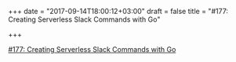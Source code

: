+++
date = "2017-09-14T18:00:12+03:00"
draft = false
title = "#177: Creating Serverless Slack Commands with Go"

+++

<p><a href="https://golangweekly.com/issues/177">#177: Creating Serverless Slack Commands with Go</a></p>